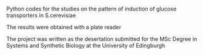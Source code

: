 Python codes for the studies on the pattern of induction of glucose transporters in S.cerevisiae

The results were obtained with a plate reader

The project was written as the desertation submitted for the MSc Degree in Systems and Synthetic Biology at the University of Edingburgh
